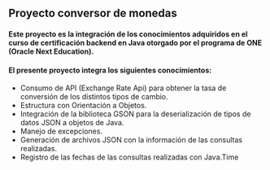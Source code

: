 ## Proyecto conversor de monedas

#### Este proyecto es la integración de los conocimientos adquiridos en el curso de certificación backend en Java otorgado por el programa de ONE (Oracle Next Education).

#### El presente proyecto integra los siguientes conocimientos:

* Consumo de API (Exchange Rate Api) para obtener la tasa de conversión de los distintos tipos de cambio.
* Estructura con Orientación a Objetos.
* Integración de la biblioteca GSON para la deserialización de tipos de datos JSON a objetos de Java.
* Manejo de excepciones.
* Generación de archivos JSON con la información de las consultas realizadas.
* Registro de las fechas de las consultas realizadas con Java.Time

